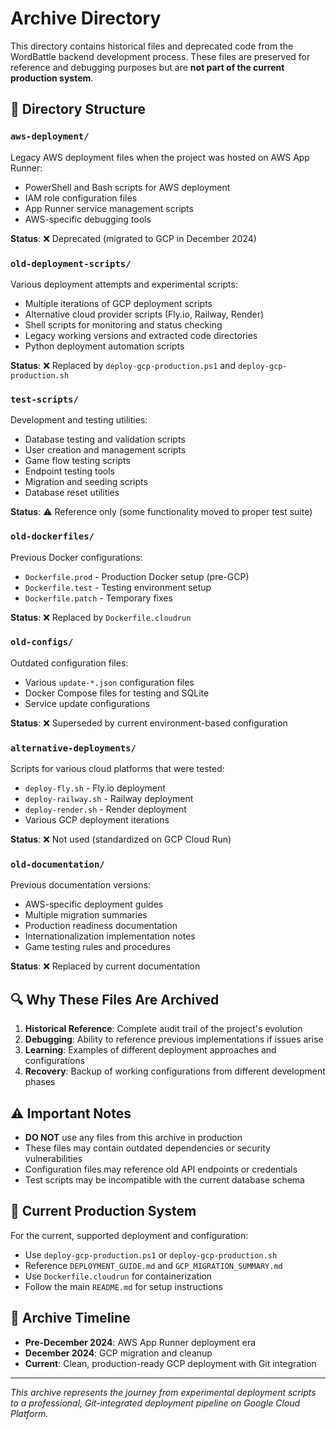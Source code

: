 # Archive Directory

This directory contains historical files and deprecated code from the WordBattle backend development process. These files are preserved for reference and debugging purposes but are **not part of the current production system**.

## 📁 Directory Structure

### `aws-deployment/`
Legacy AWS deployment files when the project was hosted on AWS App Runner:
- PowerShell and Bash scripts for AWS deployment
- IAM role configuration files
- App Runner service management scripts
- AWS-specific debugging tools

**Status**: ❌ Deprecated (migrated to GCP in December 2024)

### `old-deployment-scripts/`
Various deployment attempts and experimental scripts:
- Multiple iterations of GCP deployment scripts
- Alternative cloud provider scripts (Fly.io, Railway, Render)
- Shell scripts for monitoring and status checking
- Legacy working versions and extracted code directories
- Python deployment automation scripts

**Status**: ❌ Replaced by `deploy-gcp-production.ps1` and `deploy-gcp-production.sh`

### `test-scripts/`
Development and testing utilities:
- Database testing and validation scripts
- User creation and management scripts
- Game flow testing scripts
- Endpoint testing tools
- Migration and seeding scripts
- Database reset utilities

**Status**: ⚠️ Reference only (some functionality moved to proper test suite)

### `old-dockerfiles/`
Previous Docker configurations:
- `Dockerfile.prod` - Production Docker setup (pre-GCP)
- `Dockerfile.test` - Testing environment setup
- `Dockerfile.patch` - Temporary fixes

**Status**: ❌ Replaced by `Dockerfile.cloudrun`

### `old-configs/`
Outdated configuration files:
- Various `update-*.json` configuration files
- Docker Compose files for testing and SQLite
- Service update configurations

**Status**: ❌ Superseded by current environment-based configuration

### `alternative-deployments/`
Scripts for various cloud platforms that were tested:
- `deploy-fly.sh` - Fly.io deployment
- `deploy-railway.sh` - Railway deployment  
- `deploy-render.sh` - Render deployment
- Various GCP deployment iterations

**Status**: ❌ Not used (standardized on GCP Cloud Run)

### `old-documentation/`
Previous documentation versions:
- AWS-specific deployment guides
- Multiple migration summaries
- Production readiness documentation
- Internationalization implementation notes
- Game testing rules and procedures

**Status**: ❌ Replaced by current documentation

## 🔍 Why These Files Are Archived

1. **Historical Reference**: Complete audit trail of the project's evolution
2. **Debugging**: Ability to reference previous implementations if issues arise
3. **Learning**: Examples of different deployment approaches and configurations
4. **Recovery**: Backup of working configurations from different development phases

## ⚠️ Important Notes

- **DO NOT** use any files from this archive in production
- These files may contain outdated dependencies or security vulnerabilities
- Configuration files may reference old API endpoints or credentials
- Test scripts may be incompatible with the current database schema

## 🎯 Current Production System

For the current, supported deployment and configuration:
- Use `deploy-gcp-production.ps1` or `deploy-gcp-production.sh`
- Reference `DEPLOYMENT_GUIDE.md` and `GCP_MIGRATION_SUMMARY.md`
- Use `Dockerfile.cloudrun` for containerization
- Follow the main `README.md` for setup instructions

## 📅 Archive Timeline

- **Pre-December 2024**: AWS App Runner deployment era
- **December 2024**: GCP migration and cleanup
- **Current**: Clean, production-ready GCP deployment with Git integration

---

*This archive represents the journey from experimental deployment scripts to a professional, Git-integrated deployment pipeline on Google Cloud Platform.* 